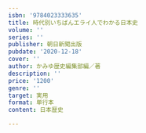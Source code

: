 ```yaml
---
isbn: '9784023333635'
title: 時代別いちばんエライ人でわかる日本史
volume: ''
series: ''
publisher: 朝日新聞出版
pubdate: '2020-12-18'
cover: ''
author: かみゆ歴史編集部編／著
description: ''
price: '1200'
genre: ''
target: 実用
format: 単行本
content: 日本歴史

---
```

